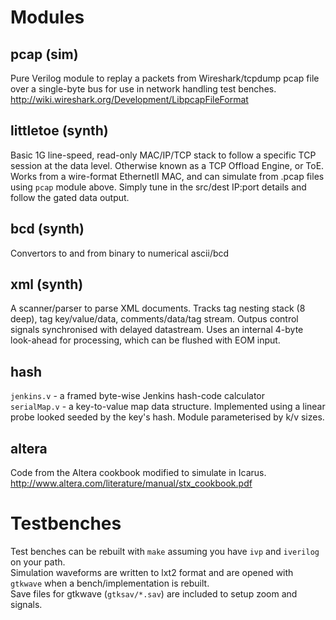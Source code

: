 
Modules
=======

pcap (sim)
----------
Pure Verilog module to replay a packets from Wireshark/tcpdump pcap file over a single-byte bus
for use in network handling test benches.  
http://wiki.wireshark.org/Development/LibpcapFileFormat

littletoe (synth)
-----------------
Basic 1G line-speed, read-only MAC/IP/TCP stack to follow a specific TCP session at the data level. Otherwise known as a TCP Offload Engine, or ToE. Works from a wire-format EthernetII MAC, and can simulate from .pcap files using `pcap` module above. Simply tune in the src/dest IP:port details and follow the gated data output.

bcd (synth)
-----------
Convertors to and from binary to numerical ascii/bcd

xml (synth)
-----------
A scanner/parser to parse XML documents. Tracks tag nesting stack (8 deep), tag key/value/data, comments/data/tag stream. Outpus control signals synchronised with delayed datastream. Uses an internal 4-byte look-ahead for processing, which can be flushed with EOM input.

hash
----
`jenkins.v` - a framed byte-wise Jenkins hash-code calculator  
`serialMap.v` - a key-to-value map data structure. Implemented using a linear probe looked seeded by the key's hash. Module parameterised by k/v sizes.

altera
------
Code from the Altera cookbook modified to simulate in Icarus.  
http://www.altera.com/literature/manual/stx_cookbook.pdf

Testbenches
===========
Test benches can be rebuilt with `make` assuming you have `ivp` and `iverilog` on your path.  
Simulation waveforms are written to lxt2 format and are opened with `gtkwave` when a bench/implementation is rebuilt.  
Save files for gtkwave (`gtksav/*.sav`) are included to setup zoom and signals.  

